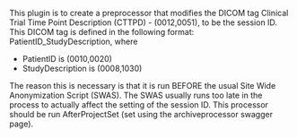 This plugin is to create a preprocessor that modifies the DICOM tag Clinical Trial Time Point Description (CTTPD) - (0012,0051), to be the session ID. This DICOM tag is defined in the following format: PatientID_StudyDescription, where
* PatientID is (0010,0020)
* StudyDescription is (0008,1030)

The reason this is necessary is that it is run BEFORE the usual Site Wide Anonymization Script (SWAS). The SWAS usually runs too late in the process to actually affect the setting of the session ID. This processor should be run AfterProjectSet (set using the archiveprocessor swagger page).


